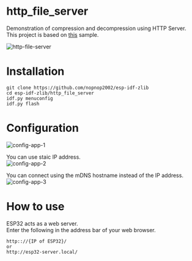 # http_file_server   
Demonstration of compression and decompression using HTTP Server.   
This project is based on [this](https://github.com/espressif/esp-idf/tree/master/examples/protocols/http_server/file_serving) sample.   

![http-file-server](https://github.com/nopnop2002/esp-idf-zlib/assets/6020549/915d930d-2651-4277-b8bb-1b110fd4bb45)

# Installation

```
git clone https://github.com/nopnop2002/esp-idf-zlib
cd esp-idf-zlib/http_file_server
idf.py menuconfig
idf.py flash
```

# Configuration
![config-app-1](https://github.com/nopnop2002/esp-idf-zlib/assets/6020549/ab1b777a-2ea0-4d75-a22d-59027a4c54cc)

You can use staic IP address.   
![config-app-2](https://github.com/nopnop2002/esp-idf-zlib/assets/6020549/defd2b59-6ccf-41c4-adde-10532b74de34)

You can connect using the mDNS hostname instead of the IP address.   
![config-app-3](https://github.com/nopnop2002/esp-idf-zlib/assets/6020549/0a7fc562-0f00-4d0c-a077-f968643be074)


# How to use
ESP32 acts as a web server.   
Enter the following in the address bar of your web browser.   
```
http:://{IP of ESP32}/
or
http://esp32-server.local/
```

